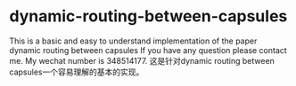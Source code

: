 # dynamic-routing-between-capsules
This is a basic and easy to understand implementation of the paper dynamic routing between capsules
If you have any question please contact me. My wechat number is 348514177.
这是针对dynamic routing between capsules一个容易理解的基本的实现。
